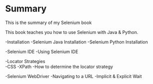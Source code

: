 # Summary

This is the summary of my Selenium book

This book teaches you how to use Selenium with Java & Python. 

-Installation
  -Selenium Java Installation
  -Selenium Python Installation

-Selenium IDE
  -Using Selenium IDE
  
-Locator Strategies  
  -CSS
  -XPath
  -How to determine the locator strategy
  
-Selenium WebDriver
  -Navigating to a URL
  -Implicit & Explicit Wait

